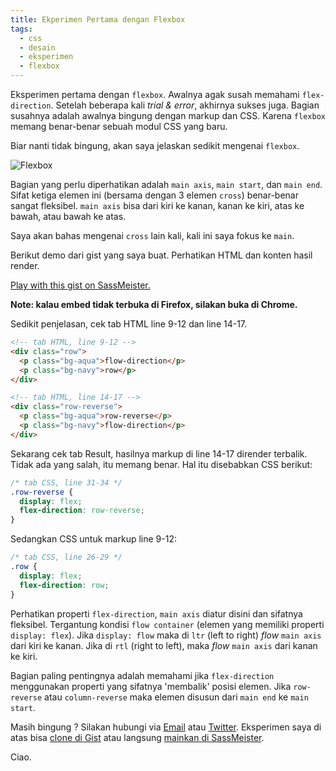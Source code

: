 ```yaml
---
title: Ekperimen Pertama dengan Flexbox
tags:
  - css
  - desain
  - eksperimen
  - flexbox
---
```


Eksperimen pertama dengan `flexbox`. Awalnya agak susah memahami `flex-direction`. Setelah beberapa kali *trial & error*, akhirnya sukses juga. Bagian susahnya adalah awalnya bingung dengan markup dan CSS. Karena `flexbox` memang benar-benar sebuah modul CSS yang baru.

<!--more-->

Biar nanti tidak bingung, akan saya jelaskan sedikit mengenai `flexbox`.

![Flexbox](/assets/img/flexbox.png)

Bagian yang perlu diperhatikan adalah `main axis`, `main start`, dan `main end`. Sifat ketiga elemen ini (bersama dengan 3 elemen `cross`) benar-benar sangat fleksibel. `main axis` bisa dari kiri ke kanan, kanan ke kiri, atas ke bawah, atau bawah ke atas.

Saya akan bahas mengenai `cross` lain kali, kali ini saya fokus ke `main`.

Berikut demo dari gist yang saya buat. Perhatikan HTML dan konten hasil render.

<p class="sassmeister" data-gist-id="a88d1a8d9c8c8a562835" data-height="400" data-theme="tomorrow">
  <a href="http://sassmeister.com/gist/a88d1a8d9c8c8a562835">Play with this gist on SassMeister.</a>
</p>
<script src="//cdn.sassmeister.com/js/embed.js" async></script>

**Note: kalau embed tidak terbuka di Firefox, silakan buka di Chrome.**

Sedikit penjelasan, cek tab HTML line 9-12 dan line 14-17.

```html
<!-- tab HTML, line 9-12 -->
<div class="row">
  <p class="bg-aqua">flow-direction</p>
  <p class="bg-navy">row</p>
</div>
```

```html
<!-- tab HTML, line 14-17 -->
<div class="row-reverse">
  <p class="bg-aqua">row-reverse</p>
  <p class="bg-navy">flow-direction</p>
</div>
```

Sekarang cek tab Result, hasilnya markup di line 14-17 dirender terbalik. Tidak ada yang salah, itu memang benar. Hal itu disebabkan CSS berikut:

```css
/* tab CSS, line 31-34 */
.row-reverse {
  display: flex;
  flex-direction: row-reverse;
}
```

Sedangkan CSS untuk markup line 9-12:

```css
/* tab CSS, line 26-29 */
.row {
  display: flex;
  flex-direction: row;
}
```

Perhatikan properti `flex-direction`, `main axis` diatur disini dan sifatnya fleksibel. Tergantung kondisi `flow container` (elemen yang memiliki properti `display: flex`). Jika `display: flow` maka di `ltr` (left to right) *flow* `main axis` dari kiri ke kanan. Jika di `rtl` (right to left), maka *flow* `main axis` dari kanan ke kiri.

Bagian paling pentingnya adalah memahami jika `flex-direction` menggunakan properti yang sifatnya 'membalik' posisi elemen. Jika `row-reverse` atau `column-reverse` maka elemen disusun dari `main end` ke `main start`.

Masih bingung ? Silakan hubungi via [Email](mailto:akhyarrh@gmail.com) atau [Twitter](https://twitter.com/akhyarrh). Eksperimen saya di atas bisa [clone di Gist](https://gist.github.com/akhyarrh/a88d1a8d9c8c8a562835) atau langsung [mainkan di SassMeister](http://sassmeister.com/gist/a88d1a8d9c8c8a562835).

Ciao.
